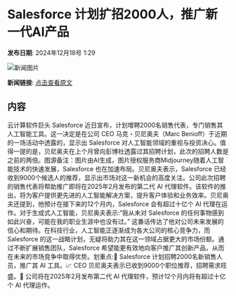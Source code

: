 # Salesforce 计划扩招2000人，推广新一代AI产品

**发布日期**: 2024年12月18号 1:29

![新闻图片](https://pic.chinaz.com/picmap/202305291455510902_2.jpg)

**新闻链接**: [点击查看原文](https://www.aibase.com/zh/news/14044)

## 内容

云计算软件巨头 Salesforce 近日宣布，计划增聘2000名销售代表，专门销售其人工智能工具。这一决定是在公司 CEO 马克・贝尼奥夫（Marc Benioff）于近期的一场活动中透露的，显示出 Salesforce 对人工智能领域的重视与投资决心。值得一提的是，贝尼奥夫在上个月曾向彭博社透露过其招聘计划，此次的招聘人数是之前的两倍。图源备注：图片由AI生成，图片授权服务商Midjourney随着人工智能技术的快速发展，Salesforce 也在加速布局。贝尼奥夫表示，Salesforce 已经收到9000个候选人的推荐，显示出市场对这一新机会的高度关注。公司此次招聘的销售代表将帮助推广即将在2025年2月发布的第二代 AI 代理软件。该软件的推出，将为客户提供更先进的人工智能解决方案，提升客户体验和业务效率。贝尼奥夫还提到，他预计在接下来的12个月内，Salesforce 会有超过十亿个 AI 代理在运作。对于生成式人工智能，贝尼奥夫表示:“我从未对 Salesforce 的任何事物感到如此兴奋，可能在我的职业生涯中也没有过。” 这番话传达了他对公司未来发展的信心和期待。在科技行业，人工智能正逐渐成为各大公司的核心竞争力，而 Salesforce 的这一战略计划，无疑将助力其在这一领域占据更大的市场份额。通过不断扩展销售团队，Salesforce 希望能更有效地向客户推广其创新产品，从而在未来的市场竞争中取得优势。划重点:🌟 Salesforce 计划招聘2000名新销售人员，推广其 AI 工具。📈 CEO 贝尼奥夫表示已收到9000个职位推荐，招聘需求旺盛。🤖 公司将在2025年2月发布第二代 AI 代理软件，预计12个月内将有超过十亿个 AI 代理运作。
